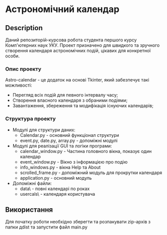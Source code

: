 # Астрономічний календар
## Description
Даний репозиторій-курсова робота студента першого курсу Комп'ютерних наук УКУ. Проект призначено для швидкого та зручного створення календаря астрономічних подій, цікавих для конкретної особи. 

### Опис проекту
Astro-calendar - це додаток на основі Тkinter, який забезпечує такі можливості:

* Перегляд всіх подій для певного інтервалу часу;
* Створення власного календаря з обраними подіями;
* Завантаження, збереження та модифікація існуючих календарів;

### Структура проекту
* Модулі для структури даних:
  * Calendar.py - основний функціонал структури
  * event.py, date.py, array.py - допоміжні модулі
* Модулі для реалізації GUI та логіки програми:
  * calendar_window.py - Частина головного вікна, показує один календар
  * event_window.py - Вікно з інформацією про подію
  * info_windows.py - вікна Help та About
  * scrolled_frame.py - допоміжний модуль для прокрутки календаря
  * application.py - основний модуль
* Допоміжні файли:
  * data\ - повні календарі по роках
  * usercals\ - календаря користувача

## Використання
Для початку роботи необхідно зберегти та розпакувати zip-архів з папки дdist  та запустити файл main.py
